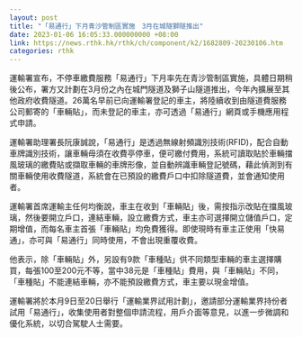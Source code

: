```yaml
---
layout: post
title: "「易通行」下月青沙管制區實施　3月在城隧獅隧推出"
date: 2023-01-06 16:05:33.000000000 +08:00
link: https://news.rthk.hk/rthk/ch/component/k2/1682809-20230106.htm
categories: rthk
---
```


運輸署宣布，不停車繳費服務「易通行」下月率先在青沙管制區實施，具體日期稍後公布，署方又計劃在3月份之內在城門隧道及獅子山隧道推出，今年內擴展至其他政府收費隧道。26萬名早前已向運輸署登記的車主，將陸續收到由隧道費服務公司郵寄的「車輛貼」，而未登記的車主，亦可透過「易通行」網頁或手機應用程式申請。

運輸署助理署長阮康誠說，「易通行」是透過無線射頻識別技術(RFID)，配合自動車牌識別技術，讓車輛毋須在收費亭停車，便可繳付費用，系統可讀取貼於車輛擋風玻璃的繳費貼或擷取車輛的車牌形像，並自動辨識車輛登記號碼，藉此偵測到有關車輛使用收費隧道，系統會在已預設的繳費戶口中扣除隧道費，並會通知使用者。

運輸署首席運輸主任何均衡說，車主在收到「車輛貼」後，需按指示改貼在擋風玻璃，然後要開立戶口，連結車輛，設立繳費方式，車主亦可選擇開立儲值戶口，定期增值，而每名車主首張「車輛貼」均免費獲得。即使現時有車主正使用「快易通」，亦可與「易通行」同時使用，不會出現重覆收費。

他表示，除「車輛貼」外，另設有9款「車種貼」供不同類型車輛的車主選擇購買，每張100至200元不等，當中38元是「車種貼」費用，與「車輛貼」不同，「車種貼」不能連結車輛，亦不能預設繳費方式，車主要以現金增值。

運輸署將於本月9日至20日舉行「運輸業界試用計劃」，邀請部分運輸業界持份者試用「易通行」，收集使用者對整個申請流程，用戶介面等意見，以進一步微調和優化系統，以切合駕駛人士需要。
